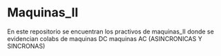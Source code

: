 # Maquinas_II
En este repositorio se encuentran los practivos de maquinas_II donde se evidencian colabs de maquinas DC maquinas AC (ASINCRONICAS Y SINCRONAS)
